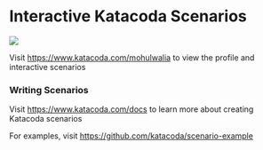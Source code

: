 # Interactive Katacoda Scenarios

[![](http://shields.katacoda.com/katacoda/mohulwalia/count.svg)](https://www.katacoda.com/mohulwalia "Get your profile on Katacoda.com")

Visit https://www.katacoda.com/mohulwalia to view the profile and interactive scenarios

### Writing Scenarios
Visit https://www.katacoda.com/docs to learn more about creating Katacoda scenarios

For examples, visit https://github.com/katacoda/scenario-example
